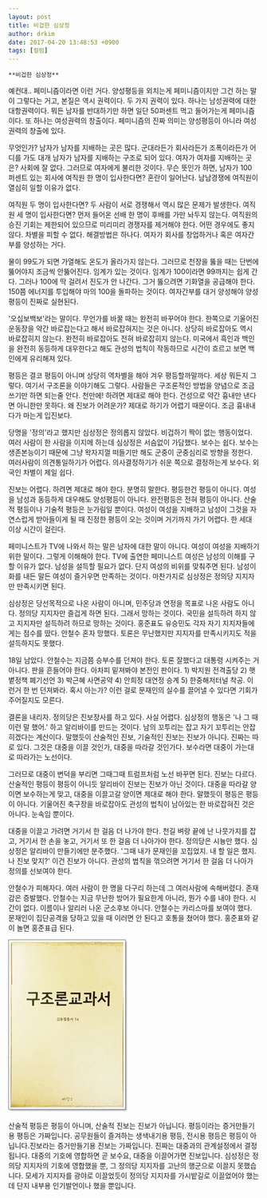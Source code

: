 ```yaml
---
layout: post
title: 비겁한 심상정
author: drkim
date: 2017-04-20 13:48:53 +0900
tags: [컬럼]
---
```

 


    **비겁한 심상정**

  


예컨대.. 페미니즘이라면 이런 거다. 양성평등을 외치는게 페미니즘이지만 그건 하는 말이 그렇다는 거고, 본질은 역시 권력이다. 두 가지 권력이 있다. 하나는 남성권력에 대한 대항권력이다. 뭐든 남자를 반대하기만 하면 일단 50퍼센트 먹고 들어가는게 페미니즘이다. 또 하나는 여성권력의 창출이다. 페미니즘의 진짜 의미는 양성평등이 아니라 여성권력의 창출에 있다.

  


무엇인가? 남자가 남자를 지배하는 곳은 많다. 군대라든가 회사라든가 조폭이라든가 어디를 가도 대개 남자가 남자를 지배하는 구조로 되어 있다. 여자가 여자를 지배하는 곳은? 사회에 잘 없다. 그러므로 여자에게 불리한 것이다. 무슨 뜻인가 하면, 남자가 100 퍼센트 있는 회사에 여직원 한 명이 입사한다면? 혼란이 일어난다. 남남경쟁에 여직원이 열심히 일할 이유가 없다. 

  


여직원 두 명이 입사한다면? 두 사람이 서로 경쟁해서 역시 많은 문제가 발생한다. 여직원 세 명이 입사한다면? 먼저 들어온 선배 한 명이 후배를 가만 놔두지 않는다. 여직원의 승진 기회는 제한되어 있으므로 미리미리 경쟁자를 제거해야 한다. 어떤 경우에도 좋지 않다. 차별을 피할 수 없다. 해결방법은 하나다. 여자가 회사를 창업하거나 혹은 여자간부를 양성하는 거다. 

  


물이 99도가 되면 가열해도 온도가 올라가지 않는다. 그러므로 천장을 뚫을 때는 단번에 뚫어야지 조금씩 안뚫어진다. 임계가 있는 것이다. 임계가 100이라면 99까지는 쉽게 간다. 그러나 100에 딱 걸려서 진도가 안 나간다. 그거 뚫으려면 기화열을 공급해야 한다. 150쯤 에너지를 투입해야 마의 100을 돌파하는 것이다. 여자간부를 대거 양성해야 양성평등이 진짜로 실현된다.

  


'오십보백보'라는 말이다. 무언가를 바꿀 때는 완전히 바꾸어야 한다. 한쪽으로 기울어진 운동장을 약간 바로잡는다고 해서 바로잡혀지는 것은 아니다. 상당히 바로잡아도 역시 바로잡히지 않는다. 완전히 바로잡아도 전혀 바로잡히지 않는다. 미국에서 흑인과 백인을 완전히 동등하게 대우한다고 해도 관성의 법칙이 작동하므로 시간이 흐르고 보면 백인에게 유리해져 있다. 

  


평등은 결코 평등이 아니며 상당히 역차별을 해야 겨우 평등할까말까다. 세상 뭐든지 그렇다. 여기서 구조론을 이야기해도 그렇다. 사람들은 구조론적인 방법을 양념으로 조금 쓰기만 하면 되는줄 안다. 천만에! 하려면 제대로 해야 한다. 건성으로 약간 흉내만 낸다면 아니한만 못하다. 왜 진보가 어려운가? 제대로 하기가 어렵기 때문이다. 조금 흉내내다가 마는게 입진보다. 

  


당명을 '정의'라고 했지만 심상정은 정의롭지 않았다. 비겁하기 짝이 없는 행동이었다. 여러 사람이 한 사람을 이지메 하는데 심상정은 서슴없이 가담했다. 보수는 쉽다. 보수는 생존본능이기 때문에 그냥 왁자지껄 떠들기만 해도 군중이 군중심리로 방향을 정한다. 여러사람이 의견통일하기가 어렵다. 의사결정하기가 쉬운 쪽으로 결정하는게 보수다. 외국인 차별이 제일 쉽다. 

  


진보는 어렵다. 하려면 제대로 해야 한다. 분명히 말한다. 평등한건 평등이 아니다. 여성을 남성과 동등하게 대우해도 양성평등이 아니다. 완전평등은 전혀 평등이 아니다. 산술적 평등이나 기술적 평등은 눈가림일 뿐이다. 여성이 여성을 지배하고 남성이 그것을 자연스럽게 받아들이게 될 때 진정한 평등이 오는 것이며 거기까지 가기 어렵다. 한 세대 이상 시간이 걸린다. 

  


페미니스트가 TV에 나와서 하는 말은 남자에 대한 말이 아니다. 여성이 여성을 지배하기 위한 말이다. 그렇게 이해해야 한다. TV에 출연한 페미니스트 여성은 남성의 이해를 구할 이유가 없다. 남성을 설득할 필요가 없다. 단지 여성의 비위를 맞춰주면 된다. 남성이 화를 내든 말든 여성이 즐거우면 만족하는 것이다. 마찬가지로 심상정은 정의당 지지자만 만족시키면 된다.

  


심상정은 당선목적으로 나온 사람이 아니며, 민주당과 연정을 목표로 나온 사람도 아니다. 정의당 지지자만 즐겁게 하면 된다. 그래서 망하는 것이다. 국민을 설득하려 하지 않고 지지자만 설득하려 하므로 망하는 것이다. 홍준표도 유승민도 각자 자기 지지자들에게는 점수를 땄다. 안철수 혼자 망했다. 토론은 무난했지만 지지자를 만족시키지도 적을 설득하지도 못했다. 

  


18일 남았다. 안철수는 지금쯤 승부수를 던져야 한다. 토론 잘했다고 대통령 시켜주는 거 아니다. 판을 흔들어야 한다. 아차피 밑져봐야 본전인 판이다. 1) 박지원 전격출당 2) 햇볕정책 폐기선언 3) 박근혜 사면공약 4) 안희정 대연정 승계 5) 한중해저터널 착공. 이런거 한 번 던져봐라. 혹시 아는가? 이런 걸로 문재인의 실수를 끌어낼 수 있다면 기회가 주어질지도 모른다. 

  


결론을 내리자. 정의당은 진보장사를 하고 있다. 사실 어렵다. 심상정의 행동은 '나 그 때 이런 말 했어.' 하고 알리바이를 만드는 것이다. 남의 꼬투리는 잡고 자기 꼬투리는 안잡히겠다는 계산이다. 말했듯이 산술적인 진보, 기술적인 진보는 진보가 아니다. 진짜는 따로 있다. 그것은 대중을 이끌 것인가, 대중을 따라갈 것인가다. 보수라면 대중이 가는대로 따라가는 노선이다. 

  


그러므로 대중이 변덕을 부리면 그때그때 트럼프처럼 노선 바꾸면 된다. 진보는 다르다. 산술적인 평등이 평등이 아니듯 알리바이 진보는 진보가 아닌 것이다. 대중을 따라갈 양이면 보수하는게 맞고, 대중을 이끌고갈 양이면 제대로 해야 한다. 말했듯이 평등은 평등이 아니다. 기울어진 축구장을 바로잡아도 관성의 법칙이 남아있는 한 바로잡혀진 것은 아니다. 눈속임 뿐이다.

  


대중을 이끌고 가려면 거기서 한 걸음 더 나가야 한다. 천길 벼랑 끝에 난 나뭇가지를 잡고, 거기서 한 손을 놓고, 거기서 또 한 걸음 더 나아가야 한다. 정의당은 시늉만 했다. 심상정은 알리바이 만들기에만 분주했다. '그때 내가 문재인을 꼬집었지. 내 할 일은 했지. 나 진보 맞지?' 이건 진보가 아니다. 관성의 법칙을 꺾으려면 거기서 한 걸음 더 나아가 정의를 선보여야 한다.

  


안철수가 피해자다. 여러 사람이 한 명을 다구리 하는데 그 여러사람에 속해버렸다. 존재감은 증발했다. 안철수는 지금 무난한 방어가 필요한게 아니라, 뭔가 수를 내야 한다. 시간이 없다. 이름이나 알리러 나온 군소후보 아니다. 안철수는 카리스마를 보여야 했다. 문재인이 집단공격을 당하고 있을 때 이러면 안 된다고 호통을 쳤어야 했다. 홍준표와 같이 놀면 홍준표급 된다. 

  


  



![](/files/attach/images/199/712/834/20170108_234810.jpg)   


  


산술적 평등은 평등이 아니며, 산술적 진보는 진보가 아닙니다. 평등이라는 증거만들기용 평등은 가짜입니다. 공무원들이 즐겨하는 생색내기용 평등, 전시용 평등은 평등이 아닙니다.진보라는 증거만들기용 진보는 가짜입니다. 진짜는 대중과의 관계설정에서 결정됩니다. 대중의 기호에 영합하면 곧 보수요, 대중을 이끌어가면 진보입니다. 심성정은 정의당 지지자의 기호에 영합했을 뿐, 그 정의당 지지자를 고난의 행군으로 이끌지 못했습니다. 모세가 지지자를 광야로 이끌었듯이 정의당 지지자를 가시밭길로 이끌었어야 했는데 단지 내부용 인기발언이나 했을 뿐입니다.